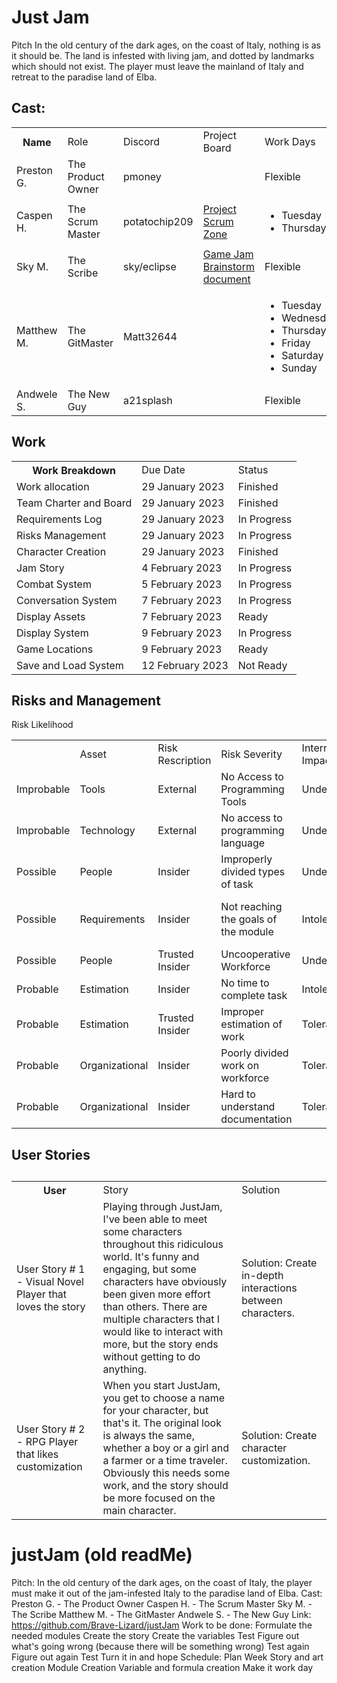 <h1>Just Jam</h1>
  <p>Pitch In the old century of the dark ages, on the coast of Italy, nothing is as it should be. The land is infested with living jam, and dotted by landmarks which should not exist. The player must leave the mainland of Italy and retreat to the paradise land of Elba.</p>
  <h2>Cast: </h2>
  <table>
    <th>Name
      <td>Role</td>
      <td>Discord</td>
      <td>Project Board</td>
      <td>Work Days</td>
    </th>
    <tr>
      <td>Preston G.</td>
      <td>The Product Owner</td>
      <td>pmoney</td>
      <td></td>
      <td>Flexible</td>
    </tr>
    <tr>
      <td>Caspen H.</td>
      <td>The Scrum Master</td>
      <td>potatochip209</td>
      <td><a href="https://github.com/users/Brave-Lizard/projects/2/views/1">Project Scrum Zone</a></td>
      <td>
        <ul>
          <li>Tuesday</li>
          <li>Thursday</li>
        </ul>
      </td>
    </tr>
    <tr>
      <td>Sky M.</td>
      <td>The Scribe</td>
      <td>sky/eclipse</td>
      <td><a href="https://docs.google.com/document/d/1_iYerXRa6n7bXlK7XfFiZasRQsfAIyvG5R8q79LSYyo/edit?usp=sharing">Game Jam Brainstorm document</a></td>
      <td>Flexible</td>
    </tr>
    <tr>
      <td>Matthew M.</td>
      <td>The GitMaster</td>
      <td>Matt32644</td>
      <td></td>
      <td>
        <ul>
          <li>Tuesday</li>
          <li>Wednesday</li>
          <li>Thursday</li>
          <li>Friday</li>
          <li>Saturday</li>
          <li>Sunday</li>
        </ul>
      </td>
    </tr>
    <tr>
      <td>Andwele S.</td>
      <td>The New Guy</td>
      <td>a21splash</td>
      <td></td>
      <td>Flexible</td>
    </tr>
  </table>
  <p></p>
  <h2>Work</h2>
  <table>
    <th>Work Breakdown
      <td>Due Date</td>
      <td>Status</td>
    </th>
    <tr>
      <td>Work allocation</td>
      <td>29 January 2023</td>
      <td>Finished</td>
    </tr>
    <tr>
      <td>Team Charter and Board</td>
      <td>29 January 2023</td>
      <td>Finished</td>
    </tr>
    <tr>
      <td>Requirements Log</td>
      <td>29 January 2023</td>
      <td>In Progress</td>
    </tr>
    <tr>
      <td>Risks Management</td>
      <td>29 January 2023</td>
      <td>In Progress</td>
    <tr>
      <td>Character Creation</td>
      <td>29 January 2023</td>
      <td>Finished</td>
    </tr>
    <tr>
      <td>Jam Story</td>
      <td>4 February 2023</td>
      <td>In Progress</td>
    </tr>
    <tr>
      <td>Combat System</td>
      <td>5 February 2023</td>
      <td>In Progress</td>
    </tr>
    <tr>
      <td>Conversation System</td>
      <td>7 February 2023</td>
      <td>In Progress</td>
    </tr>
    <tr>
      <td>Display Assets</td>
      <td>7 February 2023</td>
      <td>Ready</td>
    </tr>
    <tr>
      <td>Display System</td>
      <td>9 February 2023</td>
      <td>In Progress</td>
    </tr>
    <tr>
      <td>Game Locations</td>
      <td>9 February 2023</td>
      <td>Ready</td>
    </tr>
    <tr>
      <td>Save and Load System</td>
      <td>12 February 2023</td>
      <td>Not Ready</td>
    </tr>
  </table>
  <h2>Risks and Management</h2>
  <table>Risk Likelihood
    <th>
      <td>Asset</td>
      <td>Risk Rescription</td>
      <td>Risk Severity</td>
      <td>Internal Impact</td>
      <td>User Impact</td>
      <td>Trigger</td>
      <td>Mitigations / Remedies</td>
    </th>
    <tr>
      <td>Improbable</td>
      <td>Tools</td>
      <td>External</td>
      <td>No Access to Programming Tools</td>
      <td>Undesirable</td>
      <td>Medium</td>
      <td>Low</td>
      <td>Unprepared Workforce</td>
      <td>Help download the software</td>
    </tr>
    <tr>
      <td>Improbable</td>
      <td>Technology</td>
      <td>External</td>
      <td>No access to programming language</td>
      <td>Undesirable</td>
      <td>Medium</td>
      <td>Low</td>
      <td>Unprepared Workforce</td>
      <td>Help download the language</td>
    </tr>
    <tr>
      <td>Possible</td>
      <td>People</td>
      <td>Insider</td>
      <td>Improperly divided types of task</td>
      <td>Undesirable</td>
      <td>Low</td>
      <td>Medium</td>
      <td>Unorganized Organizer</td>
      <td>Reorganize the organization</td>
    </tr>
    <tr>
      <td>Possible</td>
      <td>Requirements</td>
      <td>Insider</td>
      <td>Not reaching the goals of the module</td>
      <td>Intolerable</td>
      <td>Extreme</td>
      <td>Extreme</td>
      <td>Mismanaged Workforce</td>
      <td>Reevaluate the goal and redistribute tasks</td>
    </tr>
    <tr>
      <td>Possible</td>
      <td>People</td>
      <td>Trusted Insider</td>
      <td>Uncooperative Workforce</td>
      <td>Undesirable</td>
      <td>Extreme</td>
      <td>High</td>
      <td>Unwilling Workforce</td>
      <td>Redistribute tasks</td>
    </tr>
    <tr>
      <td>Probable</td>
      <td>Estimation</td>
      <td>Insider</td>
      <td>No time to complete task</td>
      <td>Intolerable</td>
      <td>Extreme</td>
      <td>Extreme</td>
      <td>Mismanagerd Workforce</td>
      <td>Add help to the task</td>
    </tr>
    <tr>
      <td>Probable</td>
      <td>Estimation</td>
      <td>Trusted Insider</td>
      <td>Improper estimation of work</td>
      <td>Tolerable</td>
      <td>Low</td>
      <td>Low</td>
      <td>Unorganixzed Organizer</td>
      <td>Reevaluate Goals</td>
    </tr>
    <tr>
      <td>Probable</td>
      <td>Organizational</td>
      <td>Insider</td>
      <td>Poorly divided work on workforce</td>
      <td>Tolerable</td>
      <td>Low</td>
      <td>Low</td>
      <td>Unorganized Organizer</td>
      <td>Redistribute tasks</td>
    </tr>
    <tr>
      <td>Probable</td>
      <td>Organizational</td>
      <td>Insider</td>
      <td>Hard to understand documentation</td>
      <td>Tolerable</td>
      <td>Low</td>
      <td>Medium</td>
      <td>Rushed Documentation</td>
      <td>Spend more time on the documentation</td>
    </tr>
  </table>
  <p></p>
  <h2>User Stories<h2>
  <table>
    <th>User
      <td>Story</td>
      <td>Solution</td>
    </th>
    <tr>
      <td>User Story # 1 - Visual Novel Player that loves the story</td>
      <td>Playing through JustJam, I've been able to meet some characters throughout this ridiculous world. It's funny and engaging, but some characters have obviously been given more effort than others. There are multiple characters that I would like to interact with more, but the story ends without getting to do anything.</td>
      <td>Solution: Create in-depth interactions between characters.</td>
    </tr>
    <tr>
      <td>User Story # 2 - RPG Player that likes customization</td>
      <td>When you start JustJam, you get to choose a name for your character, but that's it. The original look is always the same, whether a boy or a girl and a farmer or a time traveler. Obviously this needs some work, and the story should be more focused on the main character.</td>
      <td>Solution: Create character customization.</td>
    </tr>
  </table>



















# justJam (old readMe)
Pitch: In the old century of the dark ages, on the coast of Italy, the player must make it out of the jam-infested Italy to the paradise land of Elba.
Cast:
  Preston G. -   The Product Owner
  Caspen H. -    The Scrum Master
  Sky M. -       The Scribe
  Matthew M. -   The GitMaster
  Andwele S. -   The New Guy
Link: https://github.com/Brave-Lizard/justJam
Work to be done:
  Formulate the needed modules
  Create the story
  Create the variables
  Test
  Figure out what's going wrong (because there will be something wrong)
  Test again
  Figure out again
  Test
  Turn it in and hope
 Schedule:
  Plan Week
  Story and art creation
  Module Creation
  Variable and formula creation
  Make it work day